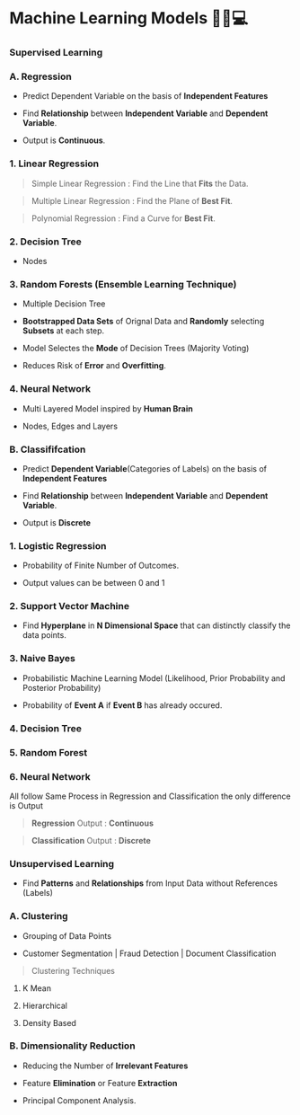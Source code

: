 # Machine Learning Models 🤖🚀💻

### Supervised Learning

### A. Regression

- Predict Dependent Variable on the basis of **Independent Features**

- Find **Relationship** between **Independent Variable** and **Dependent Variable**.

- Output is **Continuous**.

### 1. Linear Regression 

> Simple Linear Regression : Find the Line that **Fits** the Data.

> Multiple Linear Regression : Find the Plane of **Best Fit**.

> Polynomial Regression : Find a Curve for **Best Fit**. 
 
### 2. Decision Tree

- Nodes 

### 3. Random Forests (Ensemble Learning Technique)

- Multiple Decision Tree

- **Bootstrapped Data Sets** of Orignal Data and **Randomly** selecting **Subsets** at each step.
 
- Model Selectes the **Mode** of Decision Trees (Majority Voting)

- Reduces Risk of **Error** and **Overfitting**.

### 4. Neural Network

- Multi Layered Model inspired by **Human Brain**

- Nodes, Edges and Layers   

### B. Classififcation

- Predict **Dependent Variable**(Categories of Labels) on the basis of **Independent Features**

- Find **Relationship** between **Independent Variable** and **Dependent Variable**.

- Output is **Discrete**

### 1. Logistic Regression 

- Probability of Finite Number of Outcomes.

- Output values can be between 0 and 1

### 2. Support Vector Machine

- Find **Hyperplane** in **N Dimensional Space** that can distinctly classify the data points.

### 3. Naive Bayes

- Probabilistic Machine Learning Model (Likelihood, Prior Probability and Posterior Probability)

- Probability of **Event A** if **Event B** has already occured.

### 4. Decision Tree

### 5. Random Forest

### 6. Neural Network 

All follow Same Process in Regression and Classification the only difference is Output 

> **Regression** Output : **Continuous**

> **Classification** Output : **Discrete**

 
### Unsupervised Learning

- Find **Patterns** and **Relationships** from Input Data without References (Labels)

### A. Clustering

- Grouping of Data Points 

- Customer Segmentation | Fraud Detection | Document Classification

> Clustering Techniques

1. K Mean

2. Hierarchical
 
3. Density Based

### B. Dimensionality Reduction

- Reducing the Number of **Irrelevant Features**

- Feature **Elimination** or Feature **Extraction**

- Principal Component Analysis.
 
